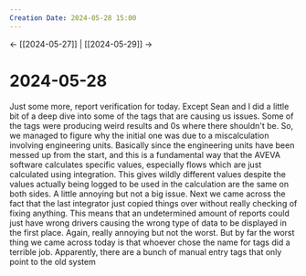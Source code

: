 ```yaml
---
Creation Date: 2024-05-28 15:00
---
```


<- [[2024-05-27]] | [[2024-05-29]]  ->

# 2024-05-28
Just some more, report verification for today. Except Sean and I did a little bit of a deep dive into some of the tags that are causing us issues. Some of the tags were producing weird results and 0s where there shouldn't be. So, we managed to figure why the initial one was due to a miscalculation involving engineering units. Basically since the engineering units have been messed up from the start, and this is a fundamental way that the AVEVA software calculates specific values, especially flows which are just calculated using integration. This gives wildly different values despite the values actually being logged to be used in the calculation are the same on both sides. A little annoying but not a big issue. Next we came across the fact that the last integrator just copied things over without really checking of fixing anything. This means that an undetermined amount of reports could just have wrong drivers causing the wrong type of data to be displayed in the first place. Again, really annoying but not the worst. But by far the worst thing we came across today is that whoever chose the name for tags did a terrible job. Apparently, there are a bunch of manual entry tags that only point to the old system 